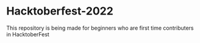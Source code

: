 # Hacktoberfest-2022
This repository is being made for beginners who are first time contributers in HacktoberFest
